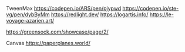 TweenMax
https://codepen.io/ARS/pen/pjypwd
https://codepen.io/ste-vg/pen/dybByMm
https://redlight.dev/
https://logartis.info/
https://le-voyage-azarien.art/

https://greensock.com/showcase/page/2/

Canvas
https://paperplanes.world/